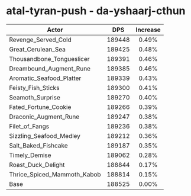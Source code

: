 # atal-tyran-push - da-yshaarj-cthun
| Actor | DPS | Increase |
|---|:---:|:---:|
|Revenge_Served_Cold|189448|0.49%|
|Great_Cerulean_Sea|189425|0.48%|
|Thousandbone_Tongueslicer|189391|0.46%|
|Dreambound_Augment_Rune|189385|0.46%|
|Aromatic_Seafood_Platter|189339|0.43%|
|Feisty_Fish_Sticks|189300|0.41%|
|Seamoth_Surprise|189270|0.40%|
|Fated_Fortune_Cookie|189266|0.39%|
|Draconic_Augment_Rune|189247|0.38%|
|Filet_of_Fangs|189236|0.38%|
|Sizzling_Seafood_Medley|189212|0.36%|
|Salt_Baked_Fishcake|189187|0.35%|
|Timely_Demise|189062|0.28%|
|Roast_Duck_Delight|188844|0.17%|
|Thrice_Spiced_Mammoth_Kabob|188814|0.15%|
|Base|188525|0.00%|
